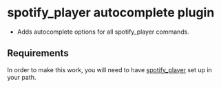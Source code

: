 # spotify\_player autocomplete plugin

- Adds autocomplete options for all spotify\_player commands.

## Requirements

In order to make this work, you will need to have [spotify\_player](https://github.com/aome510/spotify-player) set
up in your path.

